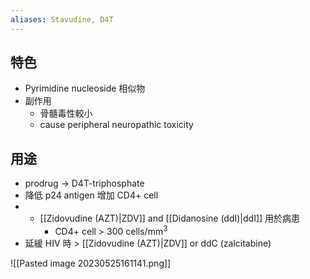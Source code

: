 ```yaml
---
aliases: Stavudine, D4T
---
```

## 特色
- Pyrimidine nucleoside 相似物
- 副作用
	- 骨髓毒性較小
	- cause peripheral neuropathic toxicity
## 用途
- prodrug $\rightarrow$ D4T-triphosphate
- 降低 p24 antigen 增加 CD4+ cell
- + [[Zidovudine (AZT)|ZDV]] and [[Didanosine (ddI)|ddI]] 用於病患
	- CD4+ cell > 300 cells/mm<sup>3</sup>
- 延緩 HIV 時 > [[Zidovudine (AZT)|ZDV]] or ddC (zalcitabine)

![[Pasted image 20230525161141.png]]